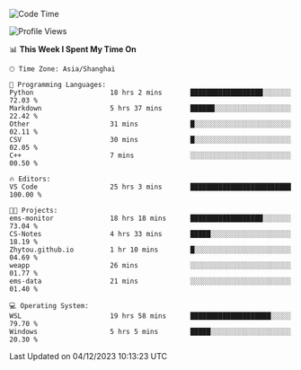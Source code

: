 <!--START_SECTION:waka-->
![Code Time](http://img.shields.io/badge/Code%20Time-1%2C421%20hrs%2018%20mins-blue)

![Profile Views](http://img.shields.io/badge/Profile%20Views-0-blue)

📊 **This Week I Spent My Time On** 

```text
🕑︎ Time Zone: Asia/Shanghai

💬 Programming Languages: 
Python                   18 hrs 2 mins       ██████████████████░░░░░░░   72.03 % 
Markdown                 5 hrs 37 mins       ██████░░░░░░░░░░░░░░░░░░░   22.42 % 
Other                    31 mins             █░░░░░░░░░░░░░░░░░░░░░░░░   02.11 % 
CSV                      30 mins             █░░░░░░░░░░░░░░░░░░░░░░░░   02.05 % 
C++                      7 mins              ░░░░░░░░░░░░░░░░░░░░░░░░░   00.50 % 

🔥 Editors: 
VS Code                  25 hrs 3 mins       █████████████████████████   100.00 % 

🐱‍💻 Projects: 
ems-monitor              18 hrs 18 mins      ██████████████████░░░░░░░   73.04 % 
CS-Notes                 4 hrs 33 mins       █████░░░░░░░░░░░░░░░░░░░░   18.19 % 
Zhytou.github.io         1 hr 10 mins        █░░░░░░░░░░░░░░░░░░░░░░░░   04.69 % 
weapp                    26 mins             ░░░░░░░░░░░░░░░░░░░░░░░░░   01.77 % 
ems-data                 21 mins             ░░░░░░░░░░░░░░░░░░░░░░░░░   01.40 % 

💻 Operating System: 
WSL                      19 hrs 58 mins      ████████████████████░░░░░   79.70 % 
Windows                  5 hrs 5 mins        █████░░░░░░░░░░░░░░░░░░░░   20.30 % 
```


 Last Updated on 04/12/2023 10:13:23 UTC
<!--END_SECTION:waka-->